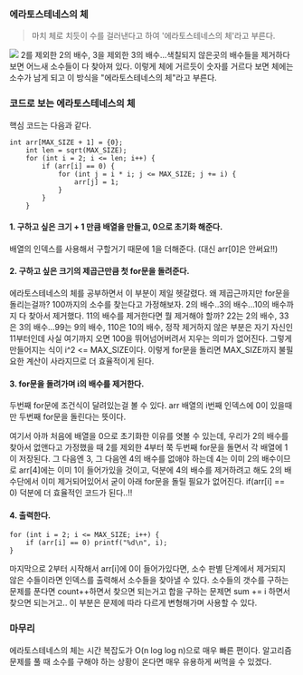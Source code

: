### 에라토스테네스의 체
>마치 체로 치듯이 수를 걸러낸다고 하여 '에라토스테네스의 체'라고 부른다.


![](https://velog.velcdn.com/images/yoochanhong/post/714df520-6b1f-4711-ba49-56f6c82a55b2/image.gif)
2를 제외한 2의 배수, 3을 제외한 3의 배수...색칠되지 않은곳의 배수들을 제거하다보면 어느새 소수들이 다 찾아져 있다.
이렇게 체에 거르듯이 숫자를 거르다 보면 체에는 소수가 남게 되고 이 방식을 "에라토스테네스의 체"라고 부른다.

### 코드로 보는 에라토스테네스의 체
핵심 코드는 다음과 같다.
```
int arr[MAX_SIZE + 1] = {0};
    int len = sqrt(MAX_SIZE);
    for (int i = 2; i <= len; i++) {
        if (arr[i] == 0) {
            for (int j = i * i; j <= MAX_SIZE; j += i) {
                arr[j] = 1;
            }
        }
    }
```
#### 1. 구하고 싶은 크기 + 1 만큼 배열을 만들고, 0으로 초기화 해준다.
배열의 인덱스를 사용해서 구할거기 때문에 1을 더해준다. (대신 arr[0]은 안써요!!)
#### 2. 구하고 싶은 크기의 제곱근만큼 첫 for문을 돌려준다.
에라토스테네스의 체를 공부하면서 이 부분이 제일 헷갈렸다. 왜 제곱근까지만 for문을 돌리는걸까?
100까지의 소수를 찾는다고 가정해보자. 2의 배수..3의 배수...10의 배수까지 다 찾아서 제거했다. 11의 배수를 제거한다면 뭘 제거해야 할까? 22는 2의 배수, 33은 3의 배수...99는 9의 배수, 110은 10의 배수, 정작 제거하지 않은 부분은 자기 자신인 11부터인데 사실 여기까지 오면 100을 뛰어넘어버려서 지우는 의미가 없어진다. 그렇게 만들어지는 식이 i^2 <= MAX_SIZE이다. 이렇게 for문을 돌리면 MAX_SIZE까지 불필요한 계산이 사라지므로 더 효율적이게 된다.

#### 3. for문을 돌려가며 i의 배수를 제거한다.
두번째 for문에 조건식이 달려있는걸 볼 수 있다. arr 배열의 i번째 인덱스에 0이 있을때만 두번째 for문을 돌린다는 뜻이다.

여기서 아까 처음에 배열을 0으로 초기화한 이유를 엿볼 수 있는데, 우리가 2의 배수를 찾아서 없앤다고 가정했을 때 2를 제외한 4부터 쭉 두번째 for문을 돌면서 각 배열에 1이 저장된다. 그 다음엔 3, 그 다음엔 4의 배수를 없애야 하는데 4는 이미 2의 배수이므로 arr[4]에는 이미 1이 들어가있을 것이고, 덕분에 4의 배수를 제거하려고 해도 2의 배수단에서 이미 제거되어있어서 굳이 아래 for문을 돌릴 필요가 없어진다. if(arr[i] == 0) 덕분에 더 효율적인 코드가 된다..!!

#### 4. 출력한다.
```
for (int i = 2; i <= MAX_SIZE; i++) {
	if (arr[i] == 0) printf("%d\n", i);
}
```
마지막으로 2부터 시작해서  arr[i]에 0이 들어가있다면, 소수 판별 단계에서 제거되지 않은 수들이라면 인덱스를 출력해서 소수들을 찾아낼 수 있다.
소수들의 갯수를 구하는 문제를 푼다면 count++하면서 찾으면 되는거고 합을 구하는 문제면 sum += i 하면서 찾으면 되는거고.. 이 부분은 문제에 따라 다르게 변형해가며 사용할 수 있다.

### 마무리
에라토스테네스의 체는 시간 복잡도가 O(n log log n)으로 매우 빠른 편이다.
알고리즘 문제를 풀 때 소수를 구해야 하는 상황이 온다면 매우 유용하게 써먹을 수 있겠다.